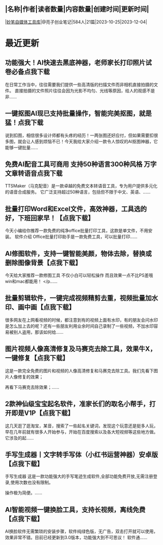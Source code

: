 |名称|作者|读者数量|内容数量|创建时间|更新时间|
---
|[妙笔自媒体工具库](https://xiaobot.net/p/pan5340857?refer=0b133df9-27dc-423b-8101-639049001c13)|@亮子创业笔记|584人|21篇|2023-10-25|2023-12-04|

# 最近更新
## 功能强大！AI快速去黑底神器，老师家长打印照片试卷必备点我下载

在日常工作当中，往往需要我们提供一些高清版的扫描文件而非相机直接拍摄的文件。
直接拍摄的文件照片往往会因为光影不均匀、光线等原因，给人的观感不是非......
## 一键抠图AI现已支持批量操作，智能完美抠图，就是猛！点我下载

说到扣图，相信很多设计师都有头疼的经历！一两张图还好应付，但如果需要扣很多图，就会让人感到烦恼不已！今天我给大家介绍一款令人惊叹的AI抠图神器，它能够一键批量......
## 免费AI配音工具可商用 支持50种语言300种风格 万字文章转语音点我下载

TTSMaker（马克配音）是一款卓越的免费文本转语音工具，专为用户提供多元化的语音合成服务。
它广泛支持超过50种语言，包括但不限于中文、英语、......
## 批量打印Word和Excel文件，高效神器，工具选的好，下班回家早！【点我下载】
今天小编给你推荐一款免费的纯净office批量打印工具，这款是单文件，不用安装。
软件介绍
Office批量打印助手是一款免费工具，可以批量打印......
## AI修图软件，支持一键智能美颜，物体去除，替换或删除图像背景【点我下载】

今天给大家推荐一款修图工具
不仅小白可以轻松操作
而且效果一点不比PS差哦
win和mac都能用！
</p......
## 批量剪辑软件，一键完成视频精剪去重，视频批量加水印、画中画【点我下载】
很多网友在上网看视频的时候，都注意到有的视频上面有水印，有的朋友会问水印是怎么加上去的呢？还有一些朋友利用业余时间自己录制了一些视频，不加水印容易被别人盗用，那该如何给......
## 图片视频人像高清修复及马赛克去除工具，效果牛X，一键修复【点我下载】

这是一款完全免费的图片和视频的人像高清修复和马赛克去除工具。我们先看下图片人像修复的效果；


再看下马赛克去除效果；......
## 2款神仙级宝宝起名软件，准家长们的取名小帮手，打开即是V1P【点我下载】

这几天逛了逛淘宝，某音，搜索了一些起名关键词，发现这个玩意还是挺多人玩，早在几年前就有很多人开始参与，开始在百度搜索以及各大短视频等这些地方做。它涉及的起......
## 手写生成器丨文字转手写体（小红书运营神器）安卓版【点我下载】

手写生成器
这是一款功能强大的手写笔迹生成软件,全部功能免费开放,无需注册登录,使用次数也没有限制。

操作极为简便。......
## AI智能视频一键换脸工具，支持长视频，离线免费【点我下载】

AI换脸软件无需繁琐的安装步骤，软件纯绿色版，无广告，双击打开就可以使用，效果非常不错。目前已经更新到3.0版本，功能强大到不可思议！
软件通......


